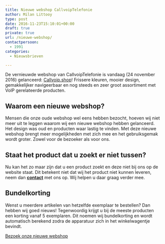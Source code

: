 ```yaml
---
title: Nieuwe webshop CallvoipTelefonie
author: Milan Littooy
type: post
date: 2016-11-23T15:10:01+00:00
draft: true
private: true
url: /nieuwe-webshop/
contactpersoon:
  - 1991
categories:
  - Nieuwsbrieven

---
```

De vernieuwde webshop van CallvoipTelefonie is vandaag (24 november 2016) gelanceerd: <a href="https://callvoip.shop/nl/" target="_blank">Callvoip.shop</a>! Frissere kleuren, mooier design, gemakkelijker navigeerbaar en nog steeds en zeer groot assortiment met VoIP gerelateerde producten.

<!--more-->

## Waarom een nieuwe webshop?

Mensen die onze oude webshop wel eens hebben bezocht, hoeven wij niet meer uit te leggen waarom wij een nieuwe webshop hebben gelanceerd. Het design was oud en producten waar lastig te vinden. Met deze nieuwe webshop brengt meer mogelijkheden met zich mee en het gebruiksgemak wordt groter. Zowel voor de bezoeker als voor ons.

## Staat het product dat u zoekt er niet tussen?

Nu kan het zo maar zijn dat u een product zoekt en deze niet bij ons op de website staat. Dit betekent niet dat wij het product niet kunnen leveren, neem dan [**contact**][1] met ons op. Wij helpen u daar graag verder mee.

## Bundelkorting

Wenst u meerdere artikelen van hetzelfde exemplaar te bestellen? Dan hebben wij goed nieuws! Tegenwoordig krijgt u bij de meeste producten een korting vanaf 5 exemplaren. Dit noemen wij bundelkorting en wordt automatisch berekend zodra de apparatuur zich in het winkelwagentje bevindt.

<a class="button" href="https://callvoip.shop/nl/" target="">Bezoek onze nieuwe webshop</a>

 [1]: https://www.callvoiptelefonie.nl/contact/contactgegevens/